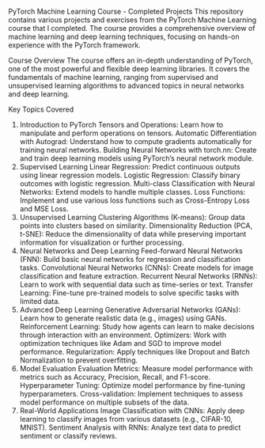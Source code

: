 PyTorch Machine Learning Course - Completed Projects
This repository contains various projects and exercises from the PyTorch Machine Learning course that I completed. The course provides a comprehensive overview of machine learning and deep learning techniques, focusing on hands-on experience with the PyTorch framework.

Course Overview
The course offers an in-depth understanding of PyTorch, one of the most powerful and flexible deep learning libraries. It covers the fundamentals of machine learning, ranging from supervised and unsupervised learning algorithms to advanced topics in neural networks and deep learning.

Key Topics Covered
1. Introduction to PyTorch
Tensors and Operations: Learn how to manipulate and perform operations on tensors.
Automatic Differentiation with Autograd: Understand how to compute gradients automatically for training neural networks.
Building Neural Networks with torch.nn: Create and train deep learning models using PyTorch’s neural network module.
2. Supervised Learning
Linear Regression: Predict continuous outputs using linear regression models.
Logistic Regression: Classify binary outcomes with logistic regression.
Multi-class Classification with Neural Networks: Extend models to handle multiple classes.
Loss Functions: Implement and use various loss functions such as Cross-Entropy Loss and MSE Loss.
3. Unsupervised Learning
Clustering Algorithms (K-means): Group data points into clusters based on similarity.
Dimensionality Reduction (PCA, t-SNE): Reduce the dimensionality of data while preserving important information for visualization or further processing.
4. Neural Networks and Deep Learning
Feed-forward Neural Networks (FNN): Build basic neural networks for regression and classification tasks.
Convolutional Neural Networks (CNNs): Create models for image classification and feature extraction.
Recurrent Neural Networks (RNNs): Learn to work with sequential data such as time-series or text.
Transfer Learning: Fine-tune pre-trained models to solve specific tasks with limited data.
5. Advanced Deep Learning
Generative Adversarial Networks (GANs): Learn how to generate realistic data (e.g., images) using GANs.
Reinforcement Learning: Study how agents can learn to make decisions through interaction with an environment.
Optimizers: Work with optimization techniques like Adam and SGD to improve model performance.
Regularization: Apply techniques like Dropout and Batch Normalization to prevent overfitting.
6. Model Evaluation
Evaluation Metrics: Measure model performance with metrics such as Accuracy, Precision, Recall, and F1-score.
Hyperparameter Tuning: Optimize model performance by fine-tuning hyperparameters.
Cross-validation: Implement techniques to assess model performance on multiple subsets of the data.
7. Real-World Applications
Image Classification with CNNs: Apply deep learning to classify images from various datasets (e.g., CIFAR-10, MNIST).
Sentiment Analysis with RNNs: Analyze text data to predict sentiment or classify reviews.
